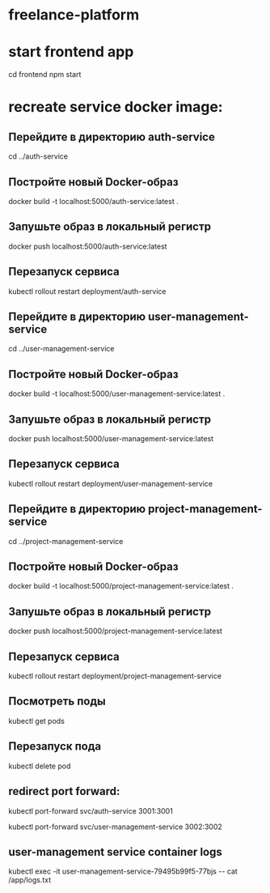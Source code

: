 # freelance-platform

# start frontend app
cd frontend
npm start

# recreate service docker image:
## Перейдите в директорию auth-service
cd ../auth-service

## Постройте новый Docker-образ
docker build -t localhost:5000/auth-service:latest .

## Запушьте образ в локальный регистр
docker push localhost:5000/auth-service:latest

## Перезапуск сервиса
kubectl rollout restart deployment/auth-service


## Перейдите в директорию user-management-service
cd ../user-management-service

## Постройте новый Docker-образ
docker build -t localhost:5000/user-management-service:latest .

## Запушьте образ в локальный регистр
docker push localhost:5000/user-management-service:latest

## Перезапуск сервиса
kubectl rollout restart deployment/user-management-service


## Перейдите в директорию project-management-service
cd ../project-management-service

## Постройте новый Docker-образ
docker build -t localhost:5000/project-management-service:latest .

## Запушьте образ в локальный регистр
docker push localhost:5000/project-management-service:latest

## Перезапуск сервиса
kubectl rollout restart deployment/project-management-service


## Посмотреть поды
kubectl get pods

## Перезапуск пода
kubectl delete pod 

## redirect port forward:
kubectl port-forward svc/auth-service 3001:3001 

kubectl port-forward svc/user-management-service 3002:3002

## user-management service container logs
kubectl exec -it user-management-service-79495b99f5-77bjs -- cat /app/logs.txt